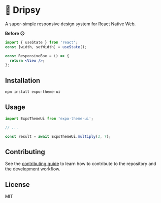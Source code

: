 # 🍷 Dripsy

A super-simple responsive design system for React Native Web.

**Before ☹️**

```jsx
import { useState } from 'react';
const [width, setWidth] = useState();

const ResponsiveBox = () => {
  return <View />;
};
```

## Installation

```sh
npm install expo-theme-ui
```

## Usage

```js
import ExpoThemeUi from 'expo-theme-ui';

// ...

const result = await ExpoThemeUi.multiply(3, 7);
```

## Contributing

See the [contributing guide](CONTRIBUTING.md) to learn how to contribute to the repository and the development workflow.

## License

MIT

